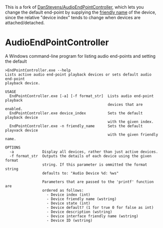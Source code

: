 This is a fork of [DanStevens/AudioEndPointController](https://github.com/DanStevens/AudioEndPointController),
which lets you change the default end-point by supplying the [friendly name](https://msdn.microsoft.com/en-us/library/windows/hardware/ff536394(v=vs.85).aspx)
of the device, since the relative "device index" tends to change when devices are attached/detached.

AudioEndPointController
=======================

A Windows command-line program for listing audio end-points and setting the default

	>EndPointController.exe --help
	Lists active audio end-point playback devices or sets default audio end-point
	playback device.

	USAGE
	  EndPointController.exe [-a] [-f format_str]  Lists audio end-point playback
												   devices that are enabled.
	  EndPointController.exe device_index          Sets the default playback device
												   with the given index.
	  EndPointController.exe -n friendly_name	   Sets the default playvack device
												   with the given friendly name.

	OPTIONS
	  -a             Display all devices, rather than just active devices.
	  -f format_str  Outputs the details of each device using the given format
					 string. If this parameter is ommitted the format string
					 defaults to: "Audio Device %d: %ws"

					 Parameters that are passed to the 'printf' function are
					 ordered as follows:
					   - Device index (int)
					   - Device friendly name (wstring)
					   - Device state (int)
					   - Device default? (1 for true 0 for false as int)
					   - Device description (wstring)
					   - Device interface friendly name (wstring)
					   - Device ID (wstring)
